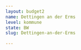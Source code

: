 ```yaml
---
layout: budget2
name: Dettingen an der Erms
level: kommune
state: BW
slug: Dettingen-an-der-Erms

---
```



